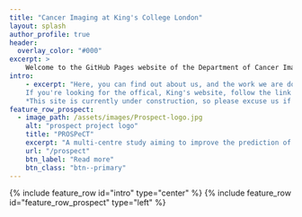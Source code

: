 ```yaml
---
title: "Cancer Imaging at King's College London"
layout: splash
author_profile: true
header:
  overlay_color: "#000"
excerpt: >
    Welcome to the GitHub Pages website of the Department of Cancer Imaging, in the School of Biomedical Engineering and Imaging Sciences, King's College London. 
intro:
    - excerpt: "Here, you can find out about us, and the work we are doing.<br>
    If you're looking for the offical, King's website, follow the link at the bottom.<br>
    *This site is currently under construction, so please excuse us if it's a bit untidy.*"
feature_row_prospect:
  - image_path: /assets/images/Prospect-logo.jpg
    alt: "prospect project logo"
    title: "PROSPeCT"
    excerpt: "A multi-centre study aiming to improve the prediction of metastatic disease in primary colorectal cancer"
    url: "/prospect"
    btn_label: "Read more"
    btn_class: "btn--primary"
---
```


{% include feature_row id="intro" type="center" %}
{% include feature_row id="feature_row_prospect" type="left" %}